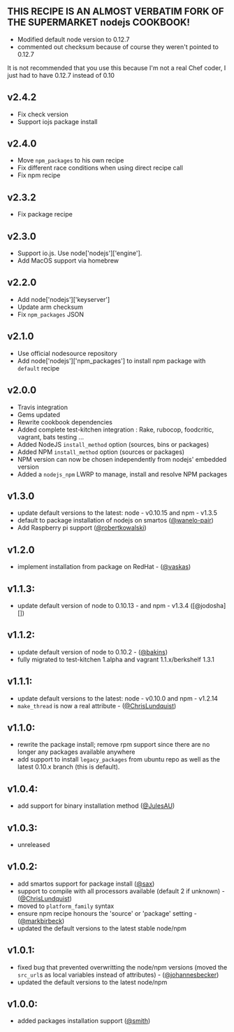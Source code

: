 ## THIS RECIPE IS AN ALMOST VERBATIM FORK OF THE SUPERMARKET nodejs COOKBOOK!
  * Modified default node version to 0.12.7
  * commented out checksum because of course they weren't pointed to 0.12.7

It is not recommended that you use this because I'm not a real Chef coder, I just had to have 0.12.7 instead of 0.10

## v2.4.2
  * Fix check version
  * Support iojs package install

## v2.4.0
  * Move `npm_packages` to his own recipe
  * Fix different race conditions when using direct recipe call
  * Fix npm recipe

## v2.3.2
  * Fix package recipe

## v2.3.0
  * Support io.js. Use node['nodejs']['engine'].
  * Add MacOS support via homebrew

## v2.2.0
  * Add node['nodejs']['keyserver']
  * Update arm checksum
  * Fix `npm_packages` JSON

## v2.1.0
  * Use official nodesource repository
  * Add node['nodejs']['npm_packages'] to install npm package with `default` recipe

## v2.0.0 
  * Travis integration
  * Gems updated
  * Rewrite cookbook dependencies
  * Added complete test-kitchen integration : Rake, rubocop, foodcritic, vagrant, bats testing ...
  * Added NodeJS ```install_method``` option (sources, bins or packages)
  * Added NPM ```install_method``` option (sources or packages)
  * NPM version can now be chosen independently from nodejs' embedded version
  * Added a ```nodejs_npm``` LWRP to manage, install and resolve NPM packages

## v1.3.0
  * update default versions to the latest: node - v0.10.15 and npm - v1.3.5
  * default to package installation of nodejs on smartos ([@wanelo-pair][])
  * Add Raspberry pi support ([@robertkowalski][])

## v1.2.0
  * implement installation from package on RedHat - ([@vaskas][])

## v1.1.3:
  * update default version of node to 0.10.13 - and npm - v1.3.4 ([@jodosha][])

## v1.1.2:
  * update default version of node to 0.10.2 - ([@bakins][])
  * fully migrated to test-kitchen 1.alpha and vagrant 1.1.x/berkshelf 1.3.1

## v1.1.1:
  * update default versions to the latest: node - v0.10.0 and npm - v1.2.14
  * `make_thread` is now a real attribute - ([@ChrisLundquist][])


## v1.1.0:
  * rewrite the package install; remove rpm support since there are no longer any packages available anywhere
  * add support to install `legacy_packages` from ubuntu repo as well as the latest 0.10.x branch (this is default).

## v1.0.4:
  * add support for binary installation method ([@JulesAU][])

## v1.0.3:
  - unreleased

## v1.0.2:
  * add smartos support for package install ([@sax][])
  * support to compile with all processors available (default 2 if unknown) - ([@ChrisLundquist][])
  * moved to `platform_family` syntax
  * ensure npm recipe honours the 'source' or 'package' setting - ([@markbirbeck][])
  * updated the default versions to the latest stable node/npm

## v1.0.1:

 * fixed bug that prevented overwritting the node/npm versions (moved the `src_url`s as local variables instead of attributes) - ([@johannesbecker][])
 * updated the default versions to the latest node/npm

## v1.0.0:

* added packages installation support ([@smith][])

[@JulesAU]: https://github.com/JulesAU
[@sax]: https://github.com/sax
[@ChrisLundquist]: https://github.com/ChrisLundquist
[@markbirbeck]: https://github.com/markbirbeck
[@johannesbecker]: https://github.com/johannesbecker
[@smith]: https://github.com/smith
[@bakins]: https://github.com/bakins
[@vaskas]: https://github.com/vaskas
[@robertkowalski]: https://github.com/robertkowalski
[@wanelo-pair]: https://github.com/wanelo-pair
